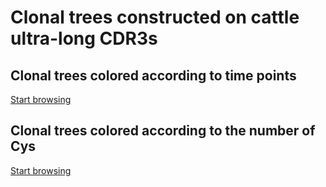 Clonal trees constructed on cattle ultra-long CDR3s
===

Clonal trees colored according to time points
---
[Start browsing](docs/selected_trees_cys/LABEL_14015_ID_11_SIZE_466.dot.svg.html)

Clonal trees colored according to the number of Cys
---
[Start browsing](docs/selected_trees_tp/LABEL_14015_ID_11_SIZE_466.dot.svg.html)

